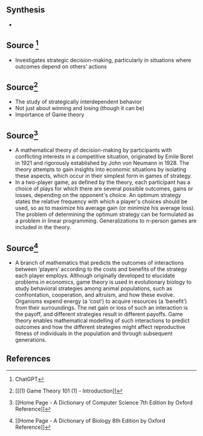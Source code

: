 ## Synthesis
- 
## Source [^1]
- Investigates strategic decision-making, particularly in situations where outcomes depend on others' actions

## Source[^2]
- The study of strategically interdependent behavior
- Not just about winning and losing (though it can be)
- Importance of Game theory
## Source[^3]
- A mathematical theory of decision-making by participants with conflicting interests in a competitive situation, originated by Emile Borel in 1921 and rigorously established by John von Neumann in 1928. The theory attempts to gain insights into economic situations by isolating these aspects, which occur in their simplest form in games of strategy.
- In a two-player game, as defined by the theory, each participant has a choice of plays for which there are several possible outcomes, gains or losses, depending on the opponent's choice. An optimum strategy states the relative frequency with which a player's choices should be used, so as to maximize his average gain (or minimize his average loss). The problem of determining the optimum strategy can be formulated as a problem in linear programming. Generalizations to $n$-person games are included in the theory.

## Source[^4]
- A branch of mathematics that predicts the outcomes of interactions between ‘players’ according to the costs and benefits of the strategy each player employs. Although originally developed to elucidate problems in economics, game theory is used in evolutionary biology to study behavioral strategies among animal populations, such as confrontation, cooperation, and altruism, and how these evolve. Organisms expend energy (a ‘cost’) to acquire resources (a ‘benefit’) from their surroundings. The net gain or loss of such an interaction is the payoff, and different strategies result in different payoffs. Game theory enables mathematical modelling of such interactions to predict outcomes and how the different strategies might affect reproductive fitness of individuals in the population and through subsequent generations.
## References

[^1]: ChatGPT
[^2]: [[(1) Game Theory 101 (1) - Introduction]]
[^3]: [[Home Page - A Dictionary of Computer Science 7th Edition by Oxford Reference]]
[^4]: [[Home Page - A Dictionary of Biology 8th Edition by Oxford Reference]]